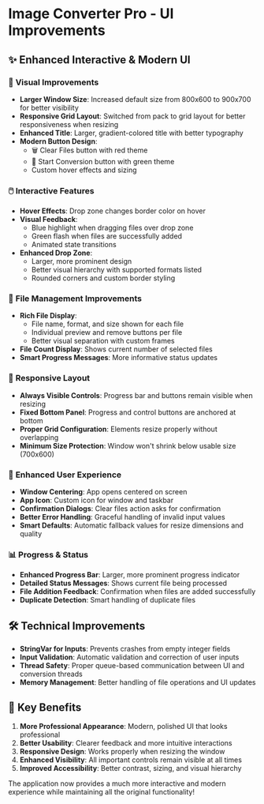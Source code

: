 # Image Converter Pro - UI Improvements

## ✨ Enhanced Interactive & Modern UI

### 🎨 **Visual Improvements**
- **Larger Window Size**: Increased default size from 800x600 to 900x700 for better visibility
- **Responsive Grid Layout**: Switched from pack to grid layout for better responsiveness when resizing
- **Enhanced Title**: Larger, gradient-colored title with better typography
- **Modern Button Design**: 
  - 🗑️ Clear Files button with red theme
  - 🚀 Start Conversion button with green theme
  - Custom hover effects and sizing

### 🖱️ **Interactive Features**
- **Hover Effects**: Drop zone changes border color on hover
- **Visual Feedback**: 
  - Blue highlight when dragging files over drop zone
  - Green flash when files are successfully added
  - Animated state transitions
- **Enhanced Drop Zone**:
  - Larger, more prominent design
  - Better visual hierarchy with supported formats listed
  - Rounded corners and custom border styling

### 📁 **File Management Improvements**
- **Rich File Display**:
  - File name, format, and size shown for each file
  - Individual preview and remove buttons per file
  - Better visual separation with custom frames
- **File Count Display**: Shows current number of selected files
- **Smart Progress Messages**: More informative status updates

### 🔧 **Responsive Layout**
- **Always Visible Controls**: Progress bar and buttons remain visible when resizing
- **Fixed Bottom Panel**: Progress and control buttons are anchored at bottom
- **Proper Grid Configuration**: Elements resize properly without overlapping
- **Minimum Size Protection**: Window won't shrink below usable size (700x600)

### 🚀 **Enhanced User Experience**
- **Window Centering**: App opens centered on screen
- **App Icon**: Custom icon for window and taskbar
- **Confirmation Dialogs**: Clear files action asks for confirmation
- **Better Error Handling**: Graceful handling of invalid input values
- **Smart Defaults**: Automatic fallback values for resize dimensions and quality

### 📊 **Progress & Status**
- **Enhanced Progress Bar**: Larger, more prominent progress indicator
- **Detailed Status Messages**: Shows current file being processed
- **File Addition Feedback**: Confirmation when files are added successfully
- **Duplicate Detection**: Smart handling of duplicate files

## 🛠️ **Technical Improvements**
- **StringVar for Inputs**: Prevents crashes from empty integer fields
- **Input Validation**: Automatic validation and correction of user inputs
- **Thread Safety**: Proper queue-based communication between UI and conversion threads
- **Memory Management**: Better handling of file operations and UI updates

## 🎯 **Key Benefits**
1. **More Professional Appearance**: Modern, polished UI that looks professional
2. **Better Usability**: Clearer feedback and more intuitive interactions
3. **Responsive Design**: Works properly when resizing the window
4. **Enhanced Visibility**: All important controls remain visible at all times
5. **Improved Accessibility**: Better contrast, sizing, and visual hierarchy

The application now provides a much more interactive and modern experience while maintaining all the original functionality!
